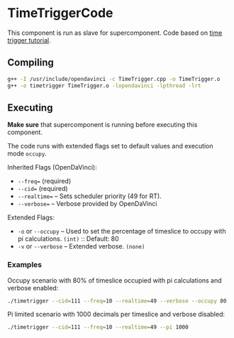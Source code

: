 # TimeTriggerCode
This component is run as slave for supercomponent. Code based on [time trigger tutorial](https://github.com/se-research/OpenDaVINCI/tree/master/tutorials/timetrigger).

## Compiling
```bash
g++ -I /usr/include/opendavinci -c TimeTrigger.cpp -o TimeTrigger.o
g++ -o timetrigger TimeTrigger.o -lopendavinci -lpthread -lrt
```

## Executing
**Make sure** that supercomponent is running before executing this component.

The code runs with extended flags set to default values and execution mode `occupy`.

Inherited Flags (OpenDaVinci):
* `--freq=` (required)
* `--cid=` (required)
* `--realtime=` – Sets scheduler priority (49 for RT).
* `--verbose=` – Verbose provided by OpenDaVinci

Extended Flags:
* `-o` or `--occupy` – Used to set the percentage of timeslice to occupy with pi calculations. `(int)` :: Default: 80
* `-v` or `--verbose` – Extended verbose. `(none)`

### Examples

Occupy scenario with 80% of timeslice occupied with pi calculations and verbose enabled:
```bash
./timetrigger --cid=111 --freq=10 --realtime=49 --verbose --occupy 80
```

Pi limited scenario with 1000 decimals per timeslice and verbose disabled:
```bash
./timetrigger --cid=111 --freq=10 --realtime=49 --pi 1000
```
